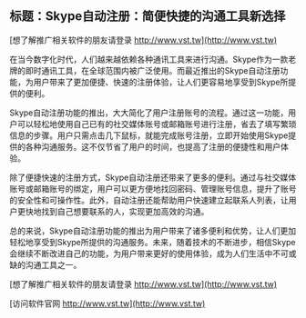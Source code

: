 ## **标题：Skype自动注册：简便快捷的沟通工具新选择**

[想了解推广相关软件的朋友请登录 http://www.vst.tw](http://www.vst.tw)

在当今数字化时代，人们越来越依赖各种通讯工具来进行沟通。Skype作为一款老牌的即时通讯工具，在全球范围内被广泛使用。而最近推出的Skype自动注册功能，为用户带来了更加便捷、快速的注册体验，让人们更容易地享受到Skype所提供的便利。

Skype自动注册功能的推出，大大简化了用户注册账号的流程。通过这一功能，用户可以轻松地使用自己已有的社交媒体账号或邮箱账号进行注册，省去了填写繁琐信息的步骤。用户只需点击几下鼠标，就能完成账号注册，立即开始使用Skype提供的各种沟通服务。这不仅节省了用户的时间，也提高了注册的便捷性和用户体验。

除了便捷快速的注册方式，Skype自动注册还带来了更多的便利。通过与社交媒体账号或邮箱账号的绑定，用户可以更方便地找回密码、管理账号信息，提升了账号的安全性和可操作性。此外，自动注册还能帮助用户快速建立起联系人列表，让用户更快地找到自己想要联系的人，实现更加高效的沟通。

总的来说，Skype自动注册功能的推出为用户带来了诸多便利和优势，让人们更加轻松地享受到Skype所提供的沟通服务。未来，随着技术的不断进步，相信Skype会继续不断改进自己的功能，为用户带来更好的使用体验，成为人们生活中不可或缺的沟通工具之一。

[想了解推广相关软件的朋友请登录 http://www.vst.tw](http://www.vst.tw)


[访问软件官网 http://www.vst.tw](http://www.vst.tw)
